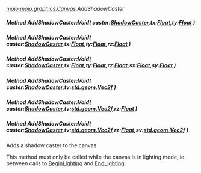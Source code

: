 _[mojo](../../modules/mojo/mojo-module.md):[mojo.graphics](../../modules/mojo/mojo-graphics.md).[Canvas](../../modules/mojo/mojo-graphics-canvas.md).AddShadowCaster_
##### Method AddShadowCaster:Void( caster:[ShadowCaster](../../modules/mojo/mojo-graphics-shadowcaster.md),tx:[Float](../../modules/wonkey/wonkey-types-float.md),ty:[Float](../../modules/wonkey/wonkey-types-float.md) )
##### Method AddShadowCaster:Void( caster:[ShadowCaster](../../modules/mojo/mojo-graphics-shadowcaster.md),tx:[Float](../../modules/wonkey/wonkey-types-float.md),ty:[Float](../../modules/wonkey/wonkey-types-float.md),rz:[Float](../../modules/wonkey/wonkey-types-float.md) )
##### Method AddShadowCaster:Void( caster:[ShadowCaster](../../modules/mojo/mojo-graphics-shadowcaster.md),tx:[Float](../../modules/wonkey/wonkey-types-float.md),ty:[Float](../../modules/wonkey/wonkey-types-float.md),rz:[Float](../../modules/wonkey/wonkey-types-float.md),sx:[Float](../../modules/wonkey/wonkey-types-float.md),sy:[Float](../../modules/wonkey/wonkey-types-float.md) )
##### Method AddShadowCaster:Void( caster:[ShadowCaster](../../modules/mojo/mojo-graphics-shadowcaster.md),tv:[std.geom.Vec2f](../../modules/std/std-geom-vec2f.md) )
##### Method AddShadowCaster:Void( caster:[ShadowCaster](../../modules/mojo/mojo-graphics-shadowcaster.md),tv:[std.geom.Vec2f](../../modules/std/std-geom-vec2f.md),rz:[Float](../../modules/wonkey/wonkey-types-float.md) )
##### Method AddShadowCaster:Void( caster:[ShadowCaster](../../modules/mojo/mojo-graphics-shadowcaster.md),tv:[std.geom.Vec2f](../../modules/std/std-geom-vec2f.md),rz:[Float](../../modules/wonkey/wonkey-types-float.md),sv:[std.geom.Vec2f](../../modules/std/std-geom-vec2f.md) )
Adds a shadow caster to the canvas.

This method must only be called while the canvas is in lighting mode, ie: between calls to [BeginLighting](mojo-graphics-canvas-beginlighting.md) and [EndLighting](mojo-graphics-canvas-endlighting.md).
